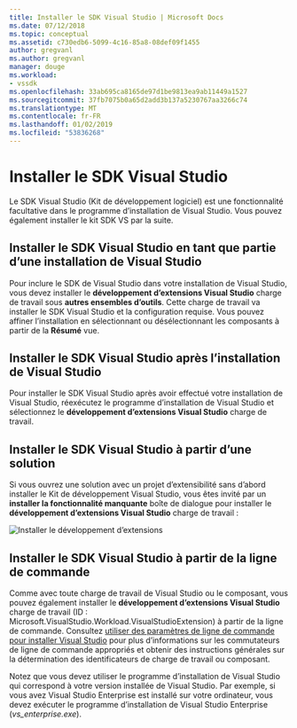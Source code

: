 ```yaml
---
title: Installer le SDK Visual Studio | Microsoft Docs
ms.date: 07/12/2018
ms.topic: conceptual
ms.assetid: c730edb6-5099-4c16-85a8-08def09f1455
author: gregvanl
ms.author: gregvanl
manager: douge
ms.workload:
- vssdk
ms.openlocfilehash: 33ab695ca8165de97d1be9813ea9ab11449a1527
ms.sourcegitcommit: 37fb7075b0a65d2add3b137a5230767aa3266c74
ms.translationtype: MT
ms.contentlocale: fr-FR
ms.lasthandoff: 01/02/2019
ms.locfileid: "53836268"
---
```

# <a name="install-the-visual-studio-sdk"></a>Installer le SDK Visual Studio

Le SDK Visual Studio (Kit de développement logiciel) est une fonctionnalité facultative dans le programme d’installation de Visual Studio. Vous pouvez également installer le kit SDK VS par la suite.  
  
## <a name="install-the-visual-studio-sdk-as-part-of-a-visual-studio-installation"></a>Installer le SDK Visual Studio en tant que partie d’une installation de Visual Studio

Pour inclure le SDK de Visual Studio dans votre installation de Visual Studio, vous devez installer le **développement d’extensions Visual Studio** charge de travail sous **autres ensembles d’outils**. Cette charge de travail va installer le SDK Visual Studio et la configuration requise. Vous pouvez affiner l’installation en sélectionnant ou désélectionnant les composants à partir de la **Résumé** vue.
  
## <a name="install-the-visual-studio-sdk-after-installing-visual-studio"></a>Installer le SDK Visual Studio après l’installation de Visual Studio

Pour installer le SDK Visual Studio après avoir effectué votre installation de Visual Studio, réexécutez le programme d’installation de Visual Studio et sélectionnez le **développement d’extensions Visual Studio** charge de travail.  
  
## <a name="install-the-visual-studio-sdk-from-a-solution"></a>Installer le SDK Visual Studio à partir d’une solution

Si vous ouvrez une solution avec un projet d’extensibilité sans d’abord installer le Kit de développement Visual Studio, vous êtes invité par un **installer la fonctionnalité manquante** boîte de dialogue pour installer le **développement d’extensions Visual Studio** charge de travail :

![Installer le développement d’extensions](../extensibility/media/install-extension-development.png "installer le développement d’extensions")  
  
## <a name="install-the-visual-studio-sdk-from-the-command-line"></a>Installer le SDK Visual Studio à partir de la ligne de commande

Comme avec toute charge de travail de Visual Studio ou le composant, vous pouvez également installer le **développement d’extensions Visual Studio** charge de travail (ID : Microsoft.VisualStudio.Workload.VisualStudioExtension) à partir de la ligne de commande. Consultez [utiliser des paramètres de ligne de commande pour installer Visual Studio](../install/use-command-line-parameters-to-install-visual-studio.md) pour plus d’informations sur les commutateurs de ligne de commande appropriés et obtenir des instructions générales sur la détermination des identificateurs de charge de travail ou composant.
  
Notez que vous devez utiliser le programme d’installation de Visual Studio qui correspond à votre version installée de Visual Studio. Par exemple, si vous avez Visual Studio Enterprise est installé sur votre ordinateur, vous devez exécuter le programme d’installation de Visual Studio Enterprise (*vs_enterprise.exe*).